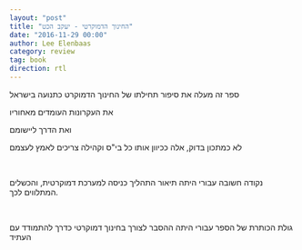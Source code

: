 ```yaml
---
layout: "post"
title: "החינוך הדמוקרטי - יעקב הכט"
date: "2016-11-29 00:00"
author: Lee Elenbaas
category: review
tag: book
direction: rtl
---
```

ספר זה מעלה את סיפור תחילתו של החינוך הדמוקרט כתנועה בישראל

את העקרונות העומדים מאחוריו

ואת הדרך ליישומם

לא כמתכון בדוק, אלה ככיוון אותו כל בי"ס וקהילה צריכים לאמץ לעצמם

<br>

נקודה חשובה עבורי היתה תיאור התהליך כניסה למערכת דמוקרטית, והכשלים המתלווים לכך.

<br>

גולת הכותרת של הספר עבורי היתה ההסבר לצורך בחינוך דמוקרטי כדרך להתמודד עם העתיד
